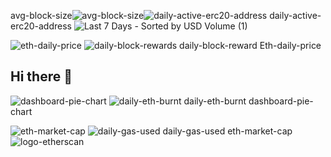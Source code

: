 avg-block-size![avg-block-size](https://github.com/user-attachments/assets/a1beadf5-6466-47ef-a662-de68df2d3231)![daily-active-erc20-address](https://github.com/user-attachments/assets/3ef6a5b5-ccab-4b8e-bd46-f61c245fb0a2) daily-active-erc20-address
![Last 7 Days - Sorted by USD Volume (1)](https://github.com/user-attachments/assets/b4c83e76-7164-43ad-b3e9-c67d8db070dd)

![eth-daily-price](https://github.com/user-attachments/assets/480e9303-aa5a-4677-993b-6768bb9abf65) ![daily-block-rewards](https://github.com/user-attachments/assets/f3570852-3f94-424b-b4cc-30c231bbb0be)
daily-block-reward
Eth-daily-price
## Hi there 👋
![dashboard-pie-chart](https://github.com/user-attachments/assets/528f7c65-96ad-409c-80df-083098b6f6e9) ![daily-eth-burnt](https://github.com/user-attachments/assets/3279f9b8-ccbd-4ed6-8784-7af1bc9288c5)
daily-eth-burnt
dashboard-pie-chart
<!--
**roseteromeo56/roseteromeo56** is a ✨ _special_ ✨ repository because its `README.md` (this file) appears on your GitHub profile.
![eth-supply-growth](https://github.com/user-attachments/assets/60aea0f7-fa5b-4db6-a4e8-ec1243cbe654)

Here are some ideas to get you started:

- 🔭 I’m currently working on ...
- 🌱 I’m currently learning ...
- 👯 I’m looking to collaborate on ...
- 🤔 I’m looking for help with ...
- 💬 Ask me about ...
- 📫 How to reach me: ...
- 😄 Pronouns: ...
- ⚡ Fun fact: ...
-->
![eth-market-cap](https://github.com/user-attachments/assets/0180a010-72a7-4d56-9534-3c1f8eff7219) ![daily-gas-used](https://github.com/user-attachments/assets/19ccf734-fb9c-4356-85e7-d306665adf27)
daily-gas-used
eth-market-cap
![logo-etherscan](https://github.com/user-attachments/assets/902d71b1-f89f-43df-9198-0f96269359da)
